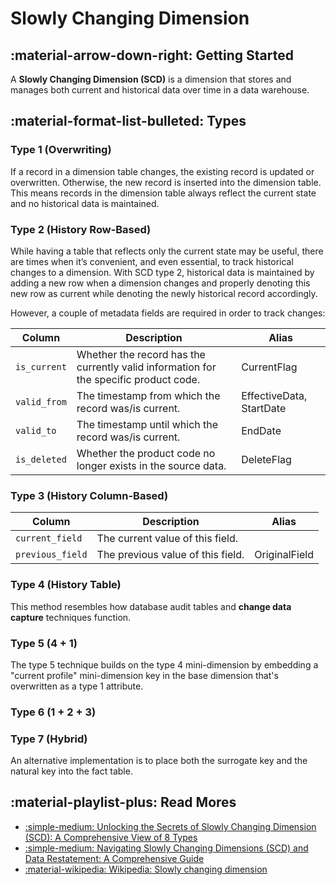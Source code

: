 # Slowly Changing Dimension

## :material-arrow-down-right: Getting Started

A **Slowly Changing Dimension (SCD)** is a dimension that stores and manages both
current and historical data over time in a data warehouse.

## :material-format-list-bulleted: Types

### Type 1 (Overwriting)

If a record in a dimension table changes, the existing record is updated or overwritten.
Otherwise, the new record is inserted into the dimension table. This means records
in the dimension table always reflect the current state and no historical data
is maintained.

### Type 2 (History Row-Based)

While having a table that reflects only the current state may be useful, there are
times when it’s convenient, and even essential, to track historical changes to a
dimension.
With SCD type 2, historical data is maintained by adding a new row when a dimension
changes and properly denoting this new row as current while denoting the newly
historical record accordingly.

However, a couple of metadata fields are required in order to track changes:

| Column       | Description                                                                           | Alias                    |
|--------------|---------------------------------------------------------------------------------------|--------------------------|
| `is_current` | Whether the record has the currently valid information for the specific product code. | CurrentFlag              |
| `valid_from` | The timestamp from which the record was/is current.                                   | EffectiveData, StartDate |
| `valid_to`   | The timestamp until which the record was/is current.                                  | EndDate                  |
| `is_deleted` | Whether the product code no longer exists in the source data.                         | DeleteFlag               |

### Type 3 (History Column-Based)

| Column           | Description                       | Alias         |
|------------------|-----------------------------------|---------------|
| `current_field`  | The current value of this field.  |               |
| `previous_field` | The previous value of this field. | OriginalField |

### Type 4 (History Table)

This method resembles how database audit tables and **change data capture** techniques
function.

### Type 5 (4 + 1)

The type 5 technique builds on the type 4 mini-dimension by embedding a
"current profile" mini-dimension key in the base dimension that's overwritten as
a type 1 attribute.

### Type 6 (1 + 2 + 3)

### Type 7 (Hybrid)

An alternative implementation is to place both the surrogate key and the natural
key into the fact table.

## :material-playlist-plus: Read Mores

- [:simple-medium: Unlocking the Secrets of Slowly Changing Dimension (SCD): A Comprehensive View of 8 Types](https://towardsdatascience.com/unlocking-the-secrets-of-slowly-changing-dimension-scd-a-comprehensive-view-of-8-types-a5ea052e4b36)
- [:simple-medium: Navigating Slowly Changing Dimensions (SCD) and Data Restatement: A Comprehensive Guide](https://towardsdatascience.com/navigating-slowly-changing-dimensions-scd-and-data-reinstatement-a-comprehensive-guide-f8b72ff90d98)
- [:material-wikipedia: Wikipedia: Slowly changing dimension](https://en.wikipedia.org/wiki/Slowly_changing_dimension)
